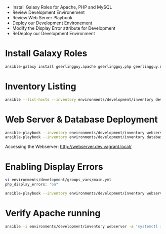 * Install Galaxy Roles for Apache, PHP and MySQL
* Review Development Environement
* Review Web Server Playbook
* Deploy our Development Environement
* Modify the Display Error attribute for Development
* ReDeploy our Development Environment

# Install Galaxy Roles

```bash
ansible-galaxy install geerlingguy.apache geerlingguy.php geerlingguy.mysql
```

# Inventory Listing

```bash
ansible --list-hosts --inventory environments/development/inventory development
```

# Web Server & Database Deployment

```bash
ansible-playbook --inventory environments/development/inventory webserver.yml
ansible-playbook --inventory environments/development/inventory database.yml
```

Accessing the Webserver: http://webserver.dev.vagrant.local/

# Enabling Display Errors

```bash
vi environments/development/groups_vars/main.yml
php_display_errors: "on"
```

```bash
ansible-playbook --inventory environments/development/inventory webserver.yml
```
# Verify Apache running

```bash
ansible -i environments/development/inventory webserver -a 'systemctl is-active httpd'
```

